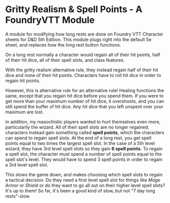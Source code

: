 # Gritty Realism & Spell Points - A FoundryVTT Module
A module for modifying how long rests are done on Foundry VTT Character sheets for D&amp;D 5th Edition. This module plugs right into the default 5e sheet, and replaces how the long rest button functions.

On a long rest normally a character would regain all of their hit points, half of their hit dice, all of their spell slots, and class features.

With the gritty realism alternative rule, they instead regain half of their hit dice and none of their hit points. Characters have to roll hit dice in order to regain hit points.

However, this is alternative rule for an alternative rule! Healing functions the same, except that you regain hit dice before you spend them. If you were to get more than your maximum number of hit dice, it overshoots, and you can still spend the buffer of hit dice. Any hit dice that you left unspent over your maximum are lost.

In addition, my masochistic players wanted to hurt themselves even more, particularily the wizard. All of their spell slots are no longer regained, characters instead gain something called **spell points**, which the characters can spend to regain spell slots. At the end of a long rest, you get spell points equal to two times the largest spell slot. In the case of a 5th level wizard, they have 3rd level spell slots so they gain **6 spell points**. To regain a spell slot, the character must spend a number of spell points equal to the spell slot's level. They would have to spend 3 spell points in order to regain a 3rd level spell slot.

This slows the game down, and makes choosing which spell slots to regain a tactical decision. Do they need a first level spell slot for things like *Mage Armor* or *Shield* or do they want to go all out on their higher level spell slots? It's up to them! So far, it's been a good kind of slow, but not "7 day long rests"-slow.
